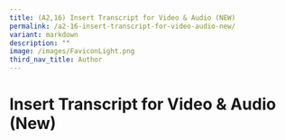 ```yaml
---
title: (A2,16) Insert Transcript for Video & Audio (NEW)
permalink: /a2-16-insert-transcript-for-video-audio-new/
variant: markdown
description: ""
image: /images/FaviconLight.png
third_nav_title: Author
---
```

<h1>Insert Transcript for Video &amp; Audio (New)</h1>